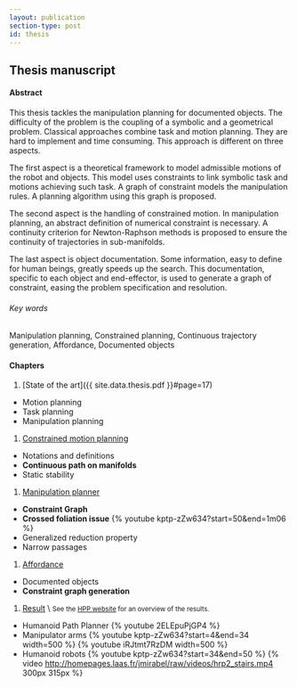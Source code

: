 ```yaml
---
layout: publication
section-type: post
id: thesis
---
```


## Thesis manuscript

#### Abstract

This thesis tackles the manipulation planning for documented objects.
The difficulty of the problem is the coupling of a symbolic and a geometrical problem.
Classical approaches combine task and motion planning.
They are hard to implement and time consuming.
This approach is different on three aspects.

The first aspect is a theoretical framework to model admissible motions of the robot and objects.
This model uses constraints to link symbolic task and motions achieving such task.
A graph of constraint models the manipulation rules.
A planning algorithm using this graph is proposed.

The second aspect is the handling of constrained motion.
In manipulation planning, an abstract definition of numerical constraint is necessary.
A continuity criterion for Newton-Raphson methods is proposed to ensure the continuity of trajectories in sub-manifolds.

The last aspect is object documentation.
Some information, easy to define for human beings, greatly speeds up the search.
This documentation, specific to each object and end-effector, is used to generate a graph of constraint, easing the problem specification and resolution.

###### Key words
Manipulation planning, Constrained planning, Continuous trajectory generation, Affordance, Documented objects

<style>
ul {
text-align: left;
}
li {
text-align: left;
}
</style>

#### Chapters

1. [State of the art]({{ site.data.thesis.pdf }}#page=17)
  - Motion planning
  - Task planning
  - Manipulation planning

1. [Constrained motion planning](thesis/chap2.html)
  - Notations and definitions
  - **Continuous path on manifolds**
  - Static stability

1. [Manipulation planner](thesis/chap3.html)
  - **Constraint Graph**
  - **Crossed foliation issue**
    {% youtube kptp-zZw634?start=50&end=1m06 %}
  - Generalized reduction property
  - Narrow passages

1. [Affordance](thesis/chap4.html)
  - Documented objects
  - **Constraint graph generation**

1. [Result](thesis/chap5.html) \\
  <small>See the [HPP website](https://humanoid-path-planner.github.io/hpp-doc/index.html) for an overview of the results.</small>
  - Humanoid Path Planner
    {% youtube 2ELEpuPjGP4 %}
  - Manipulator arms
    {% youtube kptp-zZw634?start=4&end=34 width=500 %}
    {% youtube iRJtmt7RzDM                width=500 %}
  - Humanoid robots
    {% youtube kptp-zZw634?start=34&end=50 %}
    {% video http://homepages.laas.fr/jmirabel/raw/videos/hrp2_stairs.mp4 300px 315px %}
